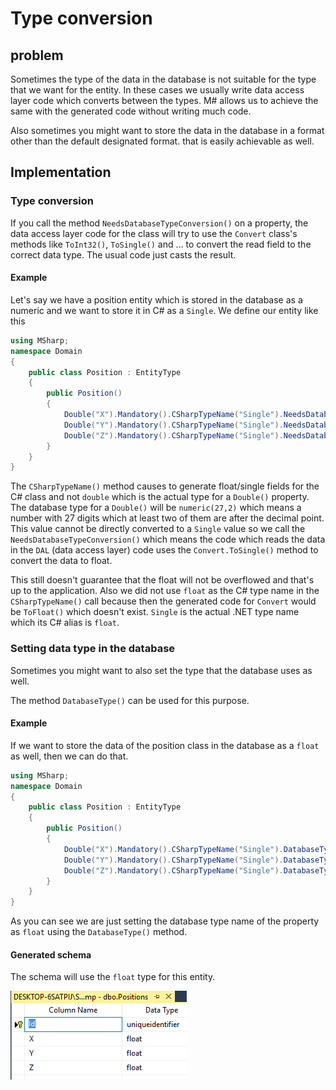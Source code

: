 # Type conversion

## problem

Sometimes the type of the data in the database is not suitable for the type that we want for the entity.
In these cases we usually write data access layer code which converts between the types.
M# allows us to achieve the same with the generated code without writing much code.

Also sometimes you might want to store the data in the database in a format other than the default designated format.
that is easily achievable as well.

## Implementation

### Type conversion

If you call the method `NeedsDatabaseTypeConversion()` on a property, the data access layer code for the class will try to use the `Convert` class's methods like `ToInt32()`, `ToSingle()` and … to convert the read field to the correct data type.
The usual code just casts the result.

#### Example

Let's say we have a position entity which is stored in the database as a numeric and we want to store it in C# as a `Single`.
We define our entity like this

```csharp
using MSharp;
namespace Domain
{
    public class Position : EntityType
    {
        public Position()
        {
            Double("X").Mandatory().CSharpTypeName("Single").NeedsDatabaseTypeConversion();
            Double("Y").Mandatory().CSharpTypeName("Single").NeedsDatabaseTypeConversion();
            Double("Z").Mandatory().CSharpTypeName("Single").NeedsDatabaseTypeConversion();
        }
    }
}

```

The `CSharpTypeName()` method causes to generate float/single fields for the C# class and not `double`  which is the actual type for a `Double()` property.
The database type for a `Double()` will be `numeric(27,2)` which means a number with 27 digits which at least two of them are after the decimal point.
This value cannot be directly converted to a `Single` value so we call the `NeedsDatabaseTypeConversion()` which means the code which reads the data in the `DAL` (data access layer) code uses the `Convert.ToSingle()` method to convert the data to float.

This still doesn't guarantee that the float will not be overflowed and that's up to the application.
Also we did not use `float` as the C# type name in the `CSharpTypeName()` call because then the generated code for `Convert` would be `ToFloat()` which doesn't exist. 
`Single` is the actual .NET type name which its C# alias is `float`.

### Setting data type in the database

Sometimes you might want to also set the type that the database uses as well.

The method `DatabaseType()` can be used for this purpose.

#### Example

If we want to store the data of the position class in the database as a `float` as well, then we can do that.

```csharp
using MSharp;
namespace Domain
{
    public class Position : EntityType
    {
        public Position()
        {
            Double("X").Mandatory().CSharpTypeName("Single").DatabaseType("float");
            Double("Y").Mandatory().CSharpTypeName("Single").DatabaseType("float");
            Double("Z").Mandatory().CSharpTypeName("Single").DatabaseType("float");
        }
    }
}
```

As you can see we are just setting the database type name of the property as `float` using the `DatabaseType()` method.

#### Generated schema

The schema will use the `float` type for this entity.

![custom types](images/typeConversion.PNG)